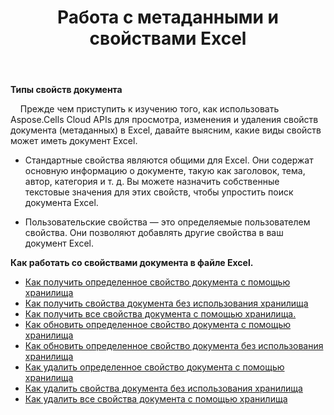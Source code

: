 ﻿---
title: Работа с метаданными и свойствами Excel
second_title: Aspose.Cells Cloud Documen
linktitle: Метаданные и свойства
type: docs
url: /ru/metadata/
aliases: [/document-properties/,/working-with-document-properties/]
keywords: Get, delete, and update metadata from excel files
description: Aspose.Cells Cloud REST API поддерживает получение, удаление и обновление метаданных из файлов Excel. SDK поддерживает различные языки разработки. Они включают Android, C#, Go, Java, NodeJS, Perl, PHP, Python, Ruby и Swift
weight: 100
kwords: Excel, Office Облако, REST API, Электронная таблица, PDF, CSV, Json, Markdown, Метаданные и свойства
---
**Типы свойств документа**

&nbsp;&nbsp;&nbsp;&nbsp;Прежде чем приступить к изучению того, как использовать Aspose.Cells Cloud APIs для просмотра, изменения и удаления свойств документа (метаданных) в Excel, давайте выясним, какие виды свойств может иметь документ Excel.

- Стандартные свойства являются общими для Excel. Они содержат основную информацию о документе, такую как заголовок, тема, автор, категория и т. д. Вы можете назначить собственные текстовые значения для этих свойств, чтобы упростить поиск документа Excel.

- Пользовательские свойства — это определяемые пользователем свойства. Они позволяют добавлять другие свойства в ваш документ Excel.

**Как работать со свойствами документа в файле Excel.**

- [Как получить определенное свойство документа с помощью хранилища](/cells/ru/document-properties/get/)
- [Как получить свойства документа без использования хранилища](/cells/ru/metadata/get/)
- [Как получить все свойства документа с помощью хранилища.](/cells/ru/document-properties/get-all/)
- [Как обновить определенное свойство документа с помощью хранилища](/cells/ru/document-properties/update/)
- [Как обновить определенное свойство документа без использования хранилища](/cells/ru/metadata/update/)
- [Как удалить определенное свойство документа с помощью хранилища](/cells/ru/document-properties/delete/)
- [Как удалить свойства документа без использования хранилища](/cells/ru/metadata/delete/)
- [Как удалить все свойства документа с помощью хранилища](/cells/ru/document-properties/clear/)
